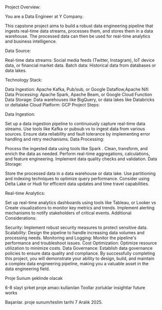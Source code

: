 Project Overview:

You are a Data Engineer at Y Company.

This capstone project aims to build a robust data engineering pipeline that ingests real-time data streams, processes them, and stores them in a data warehouse. 
The processed data can then be used for real-time analytics and business intelligence.

Data Source:

Real-time data streams: Social media feeds (Twitter, Instagram), IoT device data, or financial market data.
Batch data: Historical data from databases or data lakes.

Technology Stack:

Data Ingestion: Apache Kafka, Pub/sub, or Google Dataflow,Apache Nifi
Data Processing: Apache Spark, Apache Beam, or Google Cloud Function
Data Storage: Data warehouses like BigQuery, or data lakes like Databricks or deltalake 
Cloud Platform: GCP
Project Steps:

Data Ingestion:

Set up a data ingestion pipeline to continuously capture real-time data streams.
Use tools like Kafka or pubsub vs to ingest data from various sources.
Ensure data reliability and fault tolerance by implementing error handling and retry mechanisms.
Data Processing:

Process the ingested data using tools like Spark .
Clean, transform, and enrich the data as needed.
Perform real-time aggregations, calculations, and feature engineering.
Implement data quality checks and validation.
Data Storage:

Store the processed data in a data warehouse or data lake.
Use partitioning and indexing techniques to optimize query performance.
Consider using Delta Lake or Hudi for efficient data updates and time travel capabilities.

Real-time Analytics:

Set up real-time analytics dashboards using tools like Tableau,  or Looker vs
Create visualizations to monitor key metrics and trends.
Implement alerting mechanisms to notify stakeholders of critical events.
Additional Considerations:

Security: Implement robust security measures to protect sensitive data.
Scalability: Design the pipeline to handle increasing data volumes and processing needs.
Monitoring and Logging: Monitor the pipeline's performance and troubleshoot issues.
Cost Optimization: Optimize resource utilization to minimize costs.
Data Governance: Establish data governance policies to ensure data quality and compliance.
By successfully completing this project, you will demonstrate your ability to design, build, and maintain a complex data engineering pipeline, making you a valuable asset in the data engineering field.


Proje Sunum şeklinde olacak

6-8 slayt 
şirket
proje amacı
kullanılan Toollar
zorluklar
insightlar
future works

Başarılar. proje sunum/teslim tarihi 7 Aralık 2025.
